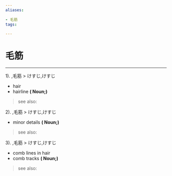 ```yaml
---
aliases:
    
- 毛筋
tags:
    
---
```


# 毛筋
---
1).
,毛筋 > けすじ,けすじ

- hair
- hairline
**( Noun;)**
> see also: 
            
2).
,毛筋 > けすじ,けすじ

- minor details
**( Noun;)**
> see also: 
            
3).
,毛筋 > けすじ,けすじ

- comb lines in hair
- comb tracks
**( Noun;)**
> see also: 
            
